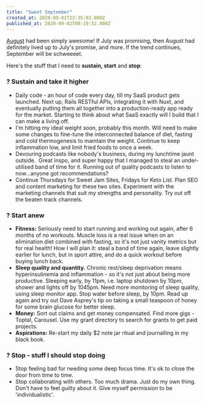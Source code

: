 ```yaml
---
title: "Sweet September"
created_at: 2020-09-01T23:35:02.000Z
published_at: 2020-09-02T00:19:52.000Z
---
```

[August](https://cowriters.app/words/awesome-august-wrap-up-446005f4cfad6098f1) had been simply awesome! If July was promising, then August had definitely lived up to July's promise, and more. If the trend continues, September will be schweeeet.

  

Here's the stuff that I need to **sustain, start** and **stop**:

  

### **? Sustain and take it higher**

*   Daily code - an hour of code every day, till my SaaS product gets launched. Next up, Rails RESTful APIs, integrating it with Nuxt, and eventually putting them all together into a production-ready app ready for the market. Starting to think about what SaaS exactly will I build that I can make a living off.
*   I'm hitting my ideal weight soon, probably this month. Will need to make some changes to fine-tune the interconnected balance of diet, fasting and cold thermogenesis to maintain the weight. Continue to keep inflammation low, and limit fried foods to once a week.
*   Devouring podcasts like nobody's business, during my lunchtime jaunt outside.  Great inspo, and super happy that I managed to steal an under-utilised band of time for it. Running out of quality podcasts to listen to now...anyone got recommendations?
*   Continue Thursdays for Sweet Jam Sites, Fridays for Keto List. Plan SEO and content marketing for these two sites. Experiment with the marketing channels that suit my strengths and personality. Try out off the beaten track channels.

  

### **? Start anew**

*   **Fitness:** Seriously need to start running and working out again, after 6 months of no workouts. Muscle loss is a real issue when on an elimination diet combined with fasting, so it's not just vanity metrics but for real health! How I will plan it: steal a band of time again, leave slightly earlier for lunch, but in sport attire, and do a quick workout before buying lunch back. 
*   **Sleep quality and quantity.** Chronic rest/sleep deprivation means hyperinsulinemia and inflammation - so it's not just about being more productive. Sleeping early, by 11pm, i.e. laptop shutdown by 10pm, shower and lights off by 1045pm. Need more monitoring of sleep quality, using sleep monitor app. Stop water before sleep, by 10pm. Read up again and try out Dave Asprey's tip on taking a small teaspoon of honey for some brain glucose for better sleep. 
*   **Money:** Sort out claims and get money compensated. Find more gigs - Toptal, Carousel. Use my grant directory to search for grants to get paid projects. 
*   **Aspirations:** Re-start my daily $2 note jar ritual and journalling in my black book.

  

### **? Stop - stuff I should stop doing**

*   Stop feeling bad for needing some deep focus time. It's ok to close the door from time to time. 
*   Stop collaborating with others. Too much drama. Just do my own thing. Don't have to feel guilty about it. Give myself permission to be 'individualistic'.
